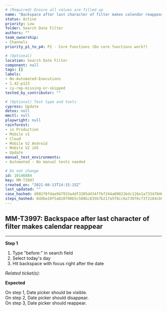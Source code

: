 ```yaml
---
# (Required) Ensure all values are filled up
name: "Backspace after last character of filter makes calendar reappear"
status: Active
priority: Low
folder: Search Date Filter
authors: ""
team_ownership: 
- Channels
priority_p1_to_p4: P2 - Core Functions (Do core functions work?)

# (Optional)
location: Search Date Filter
component: null
tags: []
labels: 
- No-Automated-Executions
- 1.42-p123
- cy-rep-missing-or-skipped
tested_by_contributor: ""

# (Optional) Test type and tools
cypress: Update
detox: null
mmctl: null
playwright: null
rainforest: 
- in Production
- Mobile v1
- Cloud
- Mobile V2 Android
- Mobile V2 iOS
- Update
manual_test_environments: 
- Automated - No manual tests needed

# Do not change
id: 10146884
key: MM-T3997
created_on: "2021-04-13T14:15:15Z"
last_updated: ""
case_hashed: d902f0fdae947933a4df3205d434ffbf244a09021bdc126e1a7334784643180b87588b537fdf67091e6ad6b609ff7c0d
steps_hashed: 0ddbe20f5a820f00b5c588bc835b7b217a5f8cc6a73976cf3f2184cb00a902849cc76040056860396bff24ff99f03842
---
```


<!-- (Auto-generated) Based on frontmatter's "key" and "name" -->

## MM-T3997: Backspace after last character of filter makes calendar reappear

---

**Step 1**

1. Type "before:" in search field
2. Select today's day
3. Hit backspace with focus right after the date

_Related ticket(s):_

**Expected**

On step 1, Date picker should be visible.\
On step 2, Date picker should disappear.\
On step 3, Date picker should reappear.
